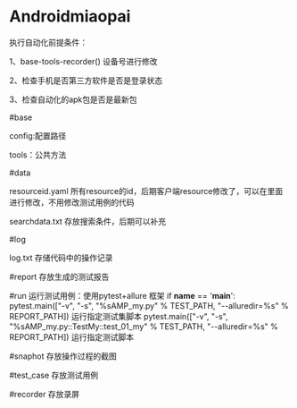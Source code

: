 # Androidmiaopai


执行自动化前提条件：

1、base-tools-recorder()  设备号进行修改

2、检查手机是否第三方软件是否是登录状态

3、检查自动化的apk包是否是最新包




#base

config:配置路径

tools：公共方法

#data

resourceid.yaml     所有resource的id，后期客户端resource修改了，可以在里面进行修改，不用修改测试用例的代码

searchdata.txt   存放搜索条件，后期可以补充


#log

log.txt   存储代码中的操作记录


#report    存放生成的测试报告

#run    运行测试用例：使用pytest+allure 框架
if __name__ == '__main__':
    pytest.main(["-v", "-s", "%sAMP_my.py" % TEST_PATH, "--alluredir=%s" % REPORT_PATH])    运行指定测试集脚本
    pytest.main(["-v", "-s", "%sAMP_my.py::TestMy::test_01_my" % TEST_PATH, "--alluredir=%s" % REPORT_PATH])    运行指定测试脚本
    
#snaphot   存放操作过程的截图

#test_case  存放测试用例

#recorder  存放录屏
